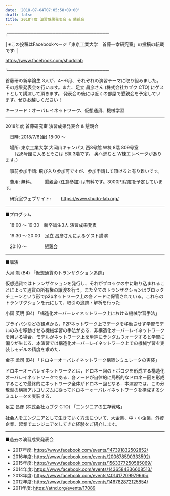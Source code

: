 ```yaml
---
date: '2018-07-04T07:05:58+09:00'
draft: false
title: 2018年度 演習成果発表会 & 懇親会
---
```


┌──────────────────────────────── 

│※この投稿はFacebookページ「東京工業大学　首藤一幸研究室」の投稿の転載です: │

https://www.facebook.com/shudolab 

└────────────────────────────────

首藤研の新卒論生 3人が、4～6月、それぞれの演習テーマに取り組みました。その成果発表会を行います。また、足立 昌彦さん (株式会社カブク CTO) にゲストとして講演して頂きます。
発表会の後には近くの部屋で懇親会を予定しています。ぜひお越しください！

キーワード：オーバレイネットワーク、仮想通貨、機械学習

 ---------------------------------------- 

2018年度 首藤研究室 演習成果発表会 & 懇親会

　日時: 2018/7/6(金) 18:00 ～

　場所: 東京工業大学 大岡山キャンパス 西8号館 W棟 8階 809号室  
　　（西8号館に入るとそこは E棟 3階です。 奥へ進むと W棟エレベータがあります。）

　事前参加申請: 飛び入り参加可ですが、参加申請して頂けると有り難いです。

　費用: 無料。
　　懇親会 (任意参加) は有料です。3000円程度を予定しています。

　研究室ウェブサイト: 　　https://www.shudo-lab.org/

---------------------------------------- 

■プログラム 

　18:00 ～ 19:30　新卒論生3人 演習成果発表 

　19:30 ～ 20:00　足立 昌彦さんによるゲスト講演 

　20:10 ～　　　　懇親会

 ---------------------------------------- 

■講演

大月 魁 (B4) 「仮想通貨のトランザクション追跡」 

仮想通貨ではトランザクションを発行し、それがブロックの中に取り込まれることによって通貨の所有権の譲渡を行う。また全てのトランザクションはブロックチェーンという形でp2pネットワーク上の各ノードに保管されている。これらのトランザクションを元にして、取引の追跡・解析を行った

小国 英明 (B4) 「構造化オーバーレイネットワーク上における機械学習手法」

プライバシなどの観点から，P2Pネットワーク上でデータを移動させず学習モデルのみを移動させる機械学習の手法がある．非構造化オーバーレイネットワークを用いる場合，モデルがネットワーク上を単純にランダムウォークすると学習に偏りが生じる．本演習では構造化オーバーレイネットワーク上での機械学習を実装しモデルの精度を求めた．

金子 孟司 (B4) 「ドロネーオーバレイネットワーク構築シミュレータの実装」

ドロネーオーバレイネットワークとは，ドロネー図のトポロジを形成する構造化オーバレイネットワークである．各ノードが自律的に局所的なドロネー図を形成することで最終的にネットワーク全体がドロネー図となる．本演習では，この分散型の構築アルゴリズムに従ってドロネーオーバレイネットワークを構成するシミュレータを実装する．

足立 昌彦 (株式会社カブク CTO) 「エンジニアの生存戦略」 

社会人をエンジニアとして生きていく方法について、大企業、中・小企業、外資企業、起業でエンジニアをしてきた経験をご紹介します。

 ---------------------------------------- 

■過去の演習成果発表会

- 2017年度: https://www.facebook.com/events/147391832502852/
- 2016年度: https://www.facebook.com/events/200678590333592/
- 2015年度: https://www.facebook.com/events/1563377250585069/
- 2014年度: https://www.facebook.com/events/1436584336608513/
- 2013年度: https://www.facebook.com/events/401417209979665/
- 2012年度: https://www.facebook.com/events/146782872125854/
- 2011年度: https://atnd.org/events/17089
